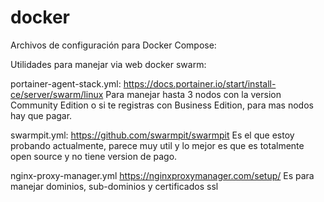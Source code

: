 # docker
Archivos de configuración para Docker Compose:

Utilidades para manejar via web docker swarm:

portainer-agent-stack.yml:
https://docs.portainer.io/start/install-ce/server/swarm/linux
Para manejar hasta 3 nodos con la version Community Edition o si te registras con Business Edition, para mas nodos hay que pagar.

swarmpit.yml:
https://github.com/swarmpit/swarmpit
Es el que estoy probando actualmente, parece muy util y lo mejor es que es totalmente open source y no tiene version de pago.

nginx-proxy-manager.yml
https://nginxproxymanager.com/setup/
Es para manejar dominios, sub-dominios y certificados ssl

